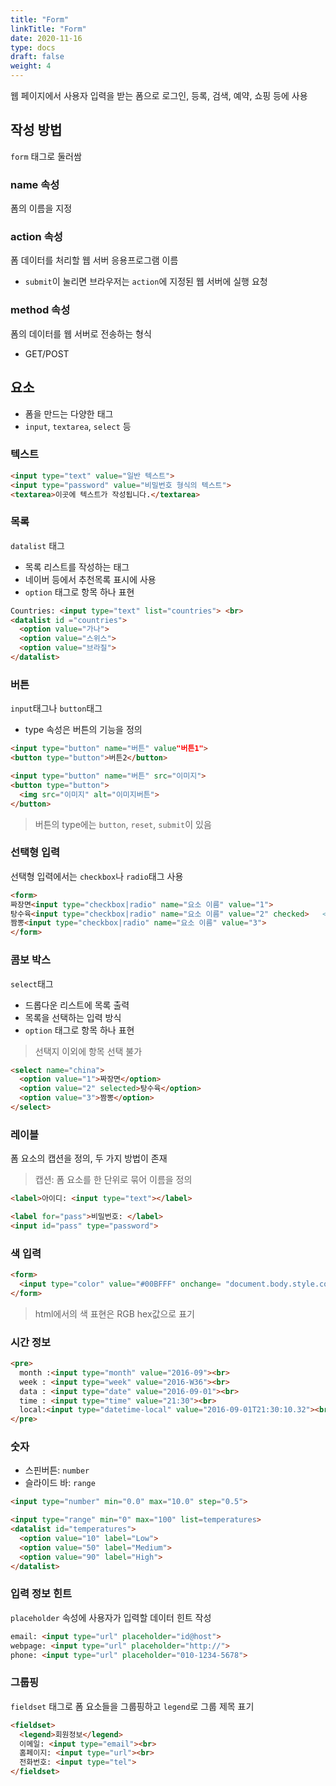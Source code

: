 ```yaml
---
title: "Form"
linkTitle: "Form"
date: 2020-11-16
type: docs
draft: false
weight: 4
---
```


웹 페이지에서 사용자 입력을 받는 폼으로 로그인, 등록, 검색, 예약, 쇼핑 등에 사용

작성 방법
---

`form` 태그로 둘러쌈

### name 속성

폼의 이름을 지정

### action 속성

폼 데이터를 처리할 웹 서버 응용프로그램 이름
- `submit`이 눌리면 브라우저는 `action`에 지정된 웹 서버에 실행 요청

### method 속성

폼의 데이터를 웹 서버로 전송하는 형식
- GET/POST


요소
---

- 폼을 만드는 다양한 태그
- `input`, `textarea`, `select` 등

### 텍스트

```html
<input type="text" value="일반 텍스트">
<input type="password" value="비밀번호 형식의 텍스트">
<textarea>이곳에 텍스트가 작성됩니다.</textarea>
```

### 목록

`datalist` 태그
- 목록 리스트를 작성하는 태그
- 네이버 등에서 추천목록 표시에 사용
- `option` 태그로 항목 하나 표현

```html
Countries: <input type="text" list="countries"> <br>
<datalist id ="countries">
  <option value="가나">
  <option value="스위스">
  <option value="브라질">
</datalist>
```

### 버튼

`input`태그나 `button`태그
- type 속성은 버튼의 기능을 정의

```html
<input type="button" name="버튼" value"버튼1">
<button type="button">버튼2</button>

<input type="button" name="버튼" src="이미지">
<button type="button">
  <img src="이미지" alt="이미지버튼">
</button>
```
> 버튼의 type에는 `button`, `reset`, `submit`이 있음

### 선택형 입력

선택형 입력에서는 `checkbox`나 `radio`태그 사용

```html
<form>
짜장면<input type="checkbox|radio" name="요소 이름" value="1">
탕수육<input type="checkbox|radio" name="요소 이름" value="2" checked>   <!-- 체크 -->
짬뽕<input type="checkbox|radio" name="요소 이름" value="3">
</form>
```

### 콤보 박스

`select`태그
- 드롭다운 리스트에 목록 출력
- 목록을 선택하는 입력 방식
- `option` 태그로 항목 하나 표현
> 선택지 이외에 항목 선택 불가

```html
<select name="china">
  <option value="1">짜장면</option>
  <option value="2" selected>탕수육</option>
  <option value="3">짬뽕</option>
</select>
```

### 레이블

폼 요소의 캡션을 정의, 두 가지 방법이 존재
> 캡션: 폼 요소를 한 단위로 묶어 이름을 정의

```html
<label>아이디: <input type="text"></label>

<label for="pass">비밀번호: </label>
<input id="pass" type="password">
```

### 색 입력

```html
<form>
  <input type="color" value="#00BFFF" onchange= "document.body.style.color=this.value">
</form>
```

> html에서의 색 표현은 RGB hex값으로 표기

### 시간 정보

```html
<pre>
  month :<input type="month" value="2016-09"><br>
  week : <input type="week" value="2016-W36"><br>
  data : <input type="date" value="2016-09-01"><br>
  time : <input type="time" value="21:30"><br>
  local:<input type="datetime-local" value="2016-09-01T21:30:10.32"><br>
</pre>
```

### 숫자

- 스핀버튼: `number`
- 슬라이드 바: `range`

```html
<input type="number" min="0.0" max="10.0" step="0.5">

<input type="range" min="0" max="100" list=temperatures>
<datalist id="temperatures">
  <option value="10" label="Low">
  <option value="50" label="Medium">
  <option value="90" label="High">
</datalist>
```

### 입력 정보 힌트

`placeholder` 속성에 사용자가 입력할 데이터 힌트 작성

```html
email: <input type="url" placeholder="id@host">
webpage: <input type="url" placeholder="http://">
phone: <input type="url" placeholder="010-1234-5678">
```

### 그룹핑

`fieldset` 태그로 폼 요소들을 그룹핑하고 `legend`로 그룹 제목 표기
```html
<fieldset>
  <legend>회원정보</legend>
  이메일: <input type="email"><br>
  홈페이지: <input type="url"><br>
  전화번호: <input type="tel">
</fieldset>
```
